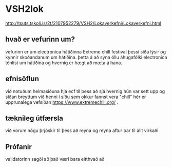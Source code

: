 # VSH2lok
http://tsuts.tskoli.is/2t/2107952279/VSH2/Lokaverkefni/Lokaverkefni.html
## hvað er vefurinn um?
vefurinn er um electronica hátíðinna Extreme chill festival
þessi síða lýsir og kynnir skoðandanum um hátíðina.
þetta á að sýna öllu áhugafólki electronica tónlist um hátíðina og hvernig er hægt að mæta á hana.

## efnisöflun
við notuðum heimasíðuna hjá ecf til þess að sjá hvernig hún var sett upp og síðan breyttum við henni í síðu sem okkur fannst vera "chill"
hér er upprunalega vefsíðan https://www.extremechill.org/ .

## tæknileg útfærsla
við vorum nógu þrjóskir til þess að reyna og reyna aftur þar til allt virkaði

## Prófanir
validatorinn sagði að það væri bara eitthvað að <title> en við fundum ekker að því, allt virkar hjá okkur.

## viðhald
það mætti laga menu-ið

við höfum enga hugmynd hvernig við áttum að nota þetta í hópverkefninu ef þetta átti að vera einstaklings partur!!
